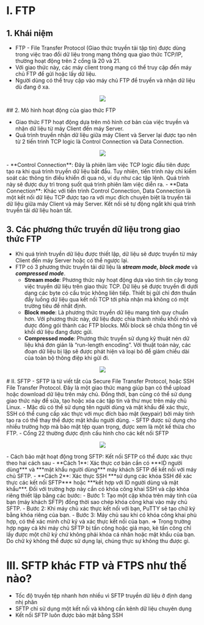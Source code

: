# I. FTP
## 1. Khái niệm
  - FTP - File Transfer Protocol (Giao thức truyền tải tập tin) được dùng trong việc trao đổi dữ liệu trong mạng thông qua giao thức TCP/IP, thường hoạt động trên 2 cổng là 20 và 21.
  - Với giao thức này, các máy client trong mạng có thể truy cập đến máy chủ FTP để gửi hoặc lấy dữ liệu.
  - Người dùng có thể truy cập vào máy chủ FTP để truyền và nhận dữ liệu dù đang ở xa.

<p align="center">
  <img src="https://github.com/hynhdih/Training_OM/assets/82271913/686fe6a2-fcb0-48ad-84eb-8bd80c292fec">
</p>
## 2. Mô hình hoạt động của giao thức FTP

  - Giao thức FTP hoạt động dựa trên mô hình cơ bản của việc truyền và nhận dữ liệu từ máy Client đến máy Server.
  - Quá trình truyền nhận dữ liệu giữa máy Client và Server lại được tạo nên từ 2 tiến trình TCP logic là Control Connection và Data Connection.

<p align="center">
  <img src="https://github.com/hynhdih/Training_OM/assets/82271913/b0cc0951-86c4-4821-9bec-c912c17c41cf">
</p>
  - **Control Connection**: Đây là phiên làm việc TCP logic đầu tiên được tạo ra khi quá trình truyền dữ liệu bắt đầu. Tuy nhiên, tiến trình này chỉ kiểm soát các thông tin điều khiển đi qua nó, ví dụ như các tập lệnh. Quá trình này sẽ được duy trì trong suốt quá trình phiên làm việc diễn ra.
  - **Data Connection**: Khác với tiến trình Control Connection, Data Connection là một kết nối dữ liệu TCP được tạo ra với mục đích chuyên biệt là truyền tải dữ liệu giữa máy Client và máy Server. Kết nối sẽ tự động ngắt khi quá trình truyền tải dữ liệu hoàn tất.

## 3. Các phương thức truyền dữ liệu trong giao thức FTP
  - Khi quá trình truyền dữ liệu được thiết lập, dữ liệu sẽ được truyền từ máy Client đến máy Server hoặc có thể ngược lại.
  - FTP có 3 phương thức truyền tải dữ liệu là ***stream mode, block mode*** và ***compressed mode***.
    - **Stream mode**: Phương thức này hoạt động dựa vào tính tin cậy trong việc truyền dữ liệu trên giao thức TCP. Dữ liệu sẽ được truyền đi dưới dạng các byte có cấu trúc không liên tiếp. Thiết bị gửi chỉ đơn thuần đẩy luồng dữ liệu qua kết nối TCP tới phía nhận mà không có một trường tiêu đề nhất định.
    - **Block mode**: Là phương thức truyền dữ liệu mang tính quy chuẩn hơn. Với phương thức này, dữ liệu được chia thành nhiều khối nhỏ và được đóng gói thành các FTP blocks. Mỗi block sẽ chứa thông tin về khối dữ liệu đang được gửi.
    - **Compressed mode**:  Phương thức truyền sử dụng kỹ thuật nén dữ liệu khá đơn giản là “run-length encoding”. Với thuật toán này, các đoạn dữ liệu bị lặp sẽ được phát hiện và loại bỏ để giảm chiều dài của toàn bộ thông điệp khi gửi đi.
   
<p align="center">
  <img src="https://github.com/hynhdih/Training_OM/assets/82271913/f206864d-4674-43cf-8448-bc0e4f1f1241">
</p>
# II. SFTP
  - SFTP là từ viết tắt của Secure File Transfer Protocol, hoặc SSH File Transfer Protocol. Đây là một giao thức mạng giúp bạn có thể upload hoặc download dữ liệu trên máy chủ. Đồng thời, bạn cũng có thể sử dụng giao thức này để sửa, tạo hoặc xóa các tập tin và thư mục trên máy chủ Linux.
  - Mặc dù có thể sử dụng tên người dùng và mật khẩu để xác thực, SSH có thể cung cấp xác thực với mục đích bảo mật (keypair) bởi máy tính tạo ra có thể thay thế được mật khẩu người dùng.
  - SFTP được sử dụng cho nhiều trường hợp mà bảo mật tệp quan trọng, được xem là một kế thừa cho FTP.
  - Cổng 22 thường được định cấu hình cho các kết nối SFTP

<p align="center">
  <img src="https://github.com/hynhdih/Training_OM/assets/82271913/e032e744-1aa7-4186-a24f-fecba1e393cf">
</p>
  - Cách bảo mật hoạt động trong SFTP: Kết nối SFTP có thể được xác thực theo hai cách sau
    - **Cách 1**: Xác thực cơ bản cần có ***ID người dùng*** và ***mật khẩu người dùng*** máy khách SFTP để kết nối với máy chủ SFTP.
    - **Cách 2**: Xác thực SSH ***sử dụng các khóa SSH để xác thực các kết nối SFTP*** hoặc ***kết hợp với ID người dùng và mật khẩu***. Đối với trường hợp này cần có khóa công khai SSH và cặp khóa riêng thiết lập bằng các bước:
      - Bước 1: Tạo một cặp khóa trên máy tính của bạn (máy khách SFTP) đồng thời sao chép khóa công khai vào máy chủ SFTP.
      - Bước 2: Khi máy chủ xác thực kết nối với bạn, PuTTY sẽ tạo chữ ký bằng khóa riêng của bạn.
      - Bước 3: Máy chủ sau khi có khóa công khai phù hợp, có thể xác minh chữ ký và xác thực kết nối của bạn.
      => Trong trường hợp ngay cả khi máy chủ SFTP bị tấn công hoặc giả mạo, kẻ tấn công chỉ lấy được một chữ ký chứ không phải khóa cá nhân hoặc mật khẩu của bạn. Do chữ ký không thể được sử dụng lại, chúng thực sự không thu được gì.

# III. SFTP khác FTP và FTPS như thế nào?
  - Tốc độ truyền tệp nhanh hơn nhiều vì SFTP truyền dữ liệu ở định dạng nhị phân
  - SFTP chỉ sử dụng một kết nối và không cần kênh dữ liệu chuyên dụng
  - Kết nối SFTP luôn được bảo mật bằng SSH
